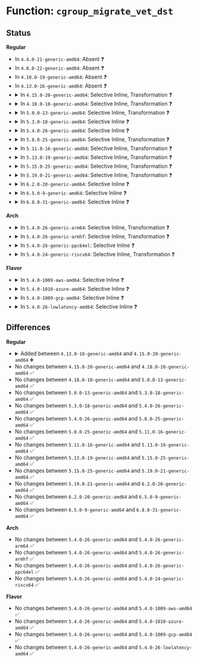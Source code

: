 # Function: <code>cgroup_migrate_vet_dst</code>

## Status
<b>Regular</b>
<ul>
<li>
In <code>4.4.0-21-generic-amd64</code>: Absent ❓
</li>
<li>
In <code>4.8.0-22-generic-amd64</code>: Absent ❓
</li>
<li>
In <code>4.10.0-19-generic-amd64</code>: Absent ❓
</li>
<li>
In <code>4.13.0-16-generic-amd64</code>: Absent ❓
</li>
<li>
<details>
<summary>In <code>4.15.0-20-generic-amd64</code>: Selective Inline, Transformation ❓</summary>

```c
int cgroup_migrate_vet_dst(struct cgroup * dst_cgrp)
```

```json
{
  "name": "cgroup_migrate_vet_dst",
  "collision_type": "Unique Global",
  "inline_type": "Selective",
  "funcs": [
    {
      "addr": 18446744071580096226,
      "name": "cgroup_migrate_vet_dst",
      "external": true,
      "loc": "kernel/cgroup/cgroup.c:2369",
      "file": "kernel/cgroup/cgroup.c",
      "inline": "not declared, inlined",
      "caller_inline": [
        "kernel/cgroup/cgroup.c:cgroup_attach_task"
      ],
      "caller_func": [
        "kernel/cgroup/cgroup.c:cgroup_attach_task",
        "kernel/cgroup/cgroup-v1.c:cgroup_transfer_tasks"
      ]
    }
  ],
  "symbols": [
    {
      "addr": 18446744071580082736,
      "name": "cgroup_migrate_vet_dst.part.27",
      "section": ".text",
      "bind": "STB_LOCAL",
      "size": 123
    },
    {
      "addr": 18446744071580093040,
      "name": "cgroup_migrate_vet_dst",
      "section": ".text",
      "bind": "STB_GLOBAL",
      "size": 32
    }
  ]
}
```
</details>
</li>
<li>
<details>
<summary>In <code>4.18.0-10-generic-amd64</code>: Selective Inline, Transformation ❓</summary>

```c
int cgroup_migrate_vet_dst(struct cgroup * dst_cgrp)
```

```json
{
  "name": "cgroup_migrate_vet_dst",
  "collision_type": "Unique Global",
  "inline_type": "Selective",
  "funcs": [
    {
      "addr": 18446744071580155509,
      "name": "cgroup_migrate_vet_dst",
      "external": true,
      "loc": "kernel/cgroup/cgroup.c:2387",
      "file": "kernel/cgroup/cgroup.c",
      "inline": "not declared, inlined",
      "caller_inline": [
        "kernel/cgroup/cgroup.c:cgroup_attach_task"
      ],
      "caller_func": [
        "kernel/cgroup/cgroup.c:cgroup_attach_task",
        "kernel/cgroup/cgroup-v1.c:cgroup_transfer_tasks"
      ]
    }
  ],
  "symbols": [
    {
      "addr": 18446744071580147376,
      "name": "cgroup_migrate_vet_dst.part.30",
      "section": ".text",
      "bind": "STB_LOCAL",
      "size": 133
    },
    {
      "addr": 18446744071580152128,
      "name": "cgroup_migrate_vet_dst",
      "section": ".text",
      "bind": "STB_GLOBAL",
      "size": 32
    }
  ]
}
```
</details>
</li>
<li>
<details>
<summary>In <code>5.0.0-13-generic-amd64</code>: Selective Inline, Transformation ❓</summary>

```c
int cgroup_migrate_vet_dst(struct cgroup * dst_cgrp)
```

```json
{
  "name": "cgroup_migrate_vet_dst",
  "collision_type": "Unique Global",
  "inline_type": "Selective",
  "funcs": [
    {
      "addr": 18446744071580203157,
      "name": "cgroup_migrate_vet_dst",
      "external": true,
      "loc": "kernel/cgroup/cgroup.c:2428",
      "file": "kernel/cgroup/cgroup.c",
      "inline": "not declared, inlined",
      "caller_inline": [
        "kernel/cgroup/cgroup.c:cgroup_attach_task"
      ],
      "caller_func": [
        "kernel/cgroup/cgroup.c:cgroup_attach_task",
        "kernel/cgroup/cgroup-v1.c:cgroup_transfer_tasks"
      ]
    }
  ],
  "symbols": [
    {
      "addr": 18446744071580194976,
      "name": "cgroup_migrate_vet_dst.part.31",
      "section": ".text",
      "bind": "STB_LOCAL",
      "size": 133
    },
    {
      "addr": 18446744071580199776,
      "name": "cgroup_migrate_vet_dst",
      "section": ".text",
      "bind": "STB_GLOBAL",
      "size": 32
    }
  ]
}
```
</details>
</li>
<li>
<details>
<summary>In <code>5.3.0-18-generic-amd64</code>: Selective Inline ❓</summary>

```c
int cgroup_migrate_vet_dst(struct cgroup * dst_cgrp)
```

```json
{
  "name": "cgroup_migrate_vet_dst",
  "collision_type": "Unique Global",
  "inline_type": "Selective",
  "funcs": [
    {
      "addr": 18446744071580246752,
      "name": "cgroup_migrate_vet_dst",
      "external": true,
      "loc": "kernel/cgroup/cgroup.c:2571",
      "file": "kernel/cgroup/cgroup.c",
      "inline": "not declared, inlined",
      "caller_inline": [],
      "caller_func": [
        "kernel/cgroup/cgroup.c:cgroup_attach_task",
        "kernel/cgroup/cgroup-v1.c:cgroup_transfer_tasks"
      ]
    }
  ],
  "symbols": [
    {
      "addr": 18446744071580246752,
      "name": "cgroup_migrate_vet_dst",
      "section": ".text",
      "bind": "STB_GLOBAL",
      "size": 115
    }
  ]
}
```
</details>
</li>
<li>
<details>
<summary>In <code>5.4.0-26-generic-amd64</code>: Selective Inline ❓</summary>

```c
int cgroup_migrate_vet_dst(struct cgroup * dst_cgrp)
```

```json
{
  "name": "cgroup_migrate_vet_dst",
  "collision_type": "Unique Global",
  "inline_type": "Selective",
  "funcs": [
    {
      "addr": 18446744071580294976,
      "name": "cgroup_migrate_vet_dst",
      "external": true,
      "loc": "kernel/cgroup/cgroup.c:2572",
      "file": "kernel/cgroup/cgroup.c",
      "inline": "not declared, inlined",
      "caller_inline": [],
      "caller_func": [
        "kernel/cgroup/cgroup.c:cgroup_attach_task",
        "kernel/cgroup/cgroup-v1.c:cgroup_transfer_tasks"
      ]
    }
  ],
  "symbols": [
    {
      "addr": 18446744071580294976,
      "name": "cgroup_migrate_vet_dst",
      "section": ".text",
      "bind": "STB_GLOBAL",
      "size": 115
    }
  ]
}
```
</details>
</li>
<li>
<details>
<summary>In <code>5.8.0-25-generic-amd64</code>: Selective Inline, Transformation ❓</summary>

```c
int cgroup_migrate_vet_dst(struct cgroup * dst_cgrp)
```

```json
{
  "name": "cgroup_migrate_vet_dst",
  "collision_type": "Unique Global",
  "inline_type": "Selective",
  "funcs": [
    {
      "addr": 18446744071580385324,
      "name": "cgroup_migrate_vet_dst",
      "external": true,
      "loc": "kernel/cgroup/cgroup.c:2498",
      "file": "kernel/cgroup/cgroup.c",
      "inline": "not declared, inlined",
      "caller_inline": [
        "kernel/cgroup/cgroup.c:cgroup_css_set_fork",
        "kernel/cgroup/cgroup.c:cgroup_threads_write",
        "kernel/cgroup/cgroup.c:cgroup_procs_write"
      ],
      "caller_func": [
        "kernel/cgroup/cgroup.c:cgroup_css_set_fork",
        "kernel/cgroup/cgroup.c:cgroup_threads_write",
        "kernel/cgroup/cgroup.c:cgroup_procs_write",
        "kernel/cgroup/cgroup-v1.c:cgroup_transfer_tasks"
      ]
    }
  ],
  "symbols": [
    {
      "addr": 18446744071580350672,
      "name": "cgroup_migrate_vet_dst.part.0",
      "section": ".text",
      "bind": "STB_LOCAL",
      "size": 144
    },
    {
      "addr": 18446744071580365696,
      "name": "cgroup_migrate_vet_dst",
      "section": ".text",
      "bind": "STB_GLOBAL",
      "size": 151
    }
  ]
}
```
</details>
</li>
<li>
<details>
<summary>In <code>5.11.0-16-generic-amd64</code>: Selective Inline, Transformation ❓</summary>

```c
int cgroup_migrate_vet_dst(struct cgroup * dst_cgrp)
```

```json
{
  "name": "cgroup_migrate_vet_dst",
  "collision_type": "Unique Global",
  "inline_type": "Selective",
  "funcs": [
    {
      "addr": 18446744071580372299,
      "name": "cgroup_migrate_vet_dst",
      "external": true,
      "loc": "kernel/cgroup/cgroup.c:2494",
      "file": "kernel/cgroup/cgroup.c",
      "inline": "not declared, inlined",
      "caller_inline": [
        "kernel/cgroup/cgroup.c:cgroup_css_set_fork",
        "kernel/cgroup/cgroup.c:cgroup_threads_write",
        "kernel/cgroup/cgroup.c:cgroup_procs_write"
      ],
      "caller_func": [
        "kernel/cgroup/cgroup.c:cgroup_css_set_fork",
        "kernel/cgroup/cgroup.c:cgroup_threads_write",
        "kernel/cgroup/cgroup.c:cgroup_procs_write",
        "kernel/cgroup/cgroup-v1.c:cgroup_transfer_tasks"
      ]
    }
  ],
  "symbols": [
    {
      "addr": 18446744071580337024,
      "name": "cgroup_migrate_vet_dst.part.0",
      "section": ".text",
      "bind": "STB_LOCAL",
      "size": 144
    },
    {
      "addr": 18446744071580352640,
      "name": "cgroup_migrate_vet_dst",
      "section": ".text",
      "bind": "STB_GLOBAL",
      "size": 151
    }
  ]
}
```
</details>
</li>
<li>
<details>
<summary>In <code>5.13.0-19-generic-amd64</code>: Selective Inline, Transformation ❓</summary>

```c
int cgroup_migrate_vet_dst(struct cgroup * dst_cgrp)
```

```json
{
  "name": "cgroup_migrate_vet_dst",
  "collision_type": "Unique Global",
  "inline_type": "Selective",
  "funcs": [
    {
      "addr": 18446744071580339792,
      "name": "cgroup_migrate_vet_dst",
      "external": true,
      "loc": "kernel/cgroup/cgroup.c:2507",
      "file": "kernel/cgroup/cgroup.c",
      "inline": "not declared, inlined",
      "caller_inline": [],
      "caller_func": [
        "kernel/cgroup/cgroup-v1.c:cgroup_transfer_tasks"
      ]
    }
  ],
  "symbols": [
    {
      "addr": 18446744071580339792,
      "name": "cgroup_migrate_vet_dst.part.0",
      "section": ".text",
      "bind": "STB_LOCAL",
      "size": 142
    },
    {
      "addr": 18446744071580355760,
      "name": "cgroup_migrate_vet_dst",
      "section": ".text",
      "bind": "STB_GLOBAL",
      "size": 149
    }
  ]
}
```
</details>
</li>
<li>
<details>
<summary>In <code>5.15.0-25-generic-amd64</code>: Selective Inline, Transformation ❓</summary>

```c
int cgroup_migrate_vet_dst(struct cgroup * dst_cgrp)
```

```json
{
  "name": "cgroup_migrate_vet_dst",
  "collision_type": "Unique Global",
  "inline_type": "Selective",
  "funcs": [
    {
      "addr": 18446744071580494656,
      "name": "cgroup_migrate_vet_dst",
      "external": true,
      "loc": "kernel/cgroup/cgroup.c:2562",
      "file": "kernel/cgroup/cgroup.c",
      "inline": "not declared, inlined",
      "caller_inline": [],
      "caller_func": [
        "kernel/cgroup/cgroup-v1.c:cgroup_transfer_tasks"
      ]
    }
  ],
  "symbols": [
    {
      "addr": 18446744071580494656,
      "name": "cgroup_migrate_vet_dst.part.0",
      "section": ".text",
      "bind": "STB_LOCAL",
      "size": 142
    },
    {
      "addr": 18446744071580513152,
      "name": "cgroup_migrate_vet_dst",
      "section": ".text",
      "bind": "STB_GLOBAL",
      "size": 149
    }
  ]
}
```
</details>
</li>
<li>
<details>
<summary>In <code>5.19.0-21-generic-amd64</code>: Selective Inline, Transformation ❓</summary>

```c
int cgroup_migrate_vet_dst(struct cgroup * dst_cgrp)
```

```json
{
  "name": "cgroup_migrate_vet_dst",
  "collision_type": "Unique Global",
  "inline_type": "Selective",
  "funcs": [
    {
      "addr": 18446744071580693456,
      "name": "cgroup_migrate_vet_dst",
      "external": true,
      "loc": "kernel/cgroup/cgroup.c:2566",
      "file": "kernel/cgroup/cgroup.c",
      "inline": "not declared, inlined",
      "caller_inline": [],
      "caller_func": [
        "kernel/cgroup/cgroup-v1.c:cgroup_transfer_tasks"
      ]
    }
  ],
  "symbols": [
    {
      "addr": 18446744071580693456,
      "name": "cgroup_migrate_vet_dst.part.0",
      "section": ".text",
      "bind": "STB_LOCAL",
      "size": 124
    },
    {
      "addr": 18446744071580709840,
      "name": "cgroup_migrate_vet_dst",
      "section": ".text",
      "bind": "STB_GLOBAL",
      "size": 44
    }
  ]
}
```
</details>
</li>
<li>
<details>
<summary>In <code>6.2.0-20-generic-amd64</code>: Selective Inline ❓</summary>

```c
int cgroup_migrate_vet_dst(struct cgroup * dst_cgrp)
```

```json
{
  "name": "cgroup_migrate_vet_dst",
  "collision_type": "Unique Global",
  "inline_type": "Selective",
  "funcs": [
    {
      "addr": 18446744071580964279,
      "name": "cgroup_migrate_vet_dst",
      "external": true,
      "loc": "kernel/cgroup/cgroup.c:2668",
      "file": "kernel/cgroup/cgroup.c",
      "inline": "not declared, inlined",
      "caller_inline": [],
      "caller_func": [
        "kernel/cgroup/cgroup-v1.c:cgroup_transfer_tasks"
      ]
    }
  ],
  "symbols": [
    {
      "addr": 18446744071580983888,
      "name": "cgroup_migrate_vet_dst",
      "section": ".text",
      "bind": "STB_GLOBAL",
      "size": 150
    }
  ]
}
```
</details>
</li>
<li>
<details>
<summary>In <code>6.5.0-9-generic-amd64</code>: Selective Inline ❓</summary>

```c
int cgroup_migrate_vet_dst(struct cgroup * dst_cgrp)
```

```json
{
  "name": "cgroup_migrate_vet_dst",
  "collision_type": "Unique Global",
  "inline_type": "Selective",
  "funcs": [
    {
      "addr": 18446744071581052359,
      "name": "cgroup_migrate_vet_dst",
      "external": true,
      "loc": "kernel/cgroup/cgroup.c:2637",
      "file": "kernel/cgroup/cgroup.c",
      "inline": "not declared, inlined",
      "caller_inline": [],
      "caller_func": [
        "kernel/cgroup/cgroup-v1.c:cgroup_transfer_tasks"
      ]
    }
  ],
  "symbols": [
    {
      "addr": 18446744071581071408,
      "name": "cgroup_migrate_vet_dst",
      "section": ".text",
      "bind": "STB_GLOBAL",
      "size": 153
    }
  ]
}
```
</details>
</li>
<li>
<details>
<summary>In <code>6.8.0-31-generic-amd64</code>: Selective Inline ❓</summary>

```c
int cgroup_migrate_vet_dst(struct cgroup * dst_cgrp)
```

```json
{
  "name": "cgroup_migrate_vet_dst",
  "collision_type": "Unique Global",
  "inline_type": "Selective",
  "funcs": [
    {
      "addr": 18446744071581150007,
      "name": "cgroup_migrate_vet_dst",
      "external": true,
      "loc": "kernel/cgroup/cgroup.c:2646",
      "file": "kernel/cgroup/cgroup.c",
      "inline": "not declared, inlined",
      "caller_inline": [],
      "caller_func": [
        "kernel/cgroup/cgroup-v1.c:cgroup_transfer_tasks"
      ]
    }
  ],
  "symbols": [
    {
      "addr": 18446744071581169024,
      "name": "cgroup_migrate_vet_dst",
      "section": ".text",
      "bind": "STB_GLOBAL",
      "size": 153
    }
  ]
}
```
</details>
</li>
</ul>
<b>Arch</b>
<ul>
<li>
<details>
<summary>In <code>5.4.0-26-generic-arm64</code>: Selective Inline, Transformation ❓</summary>

```c
int cgroup_migrate_vet_dst(struct cgroup * dst_cgrp)
```

```json
{
  "name": "cgroup_migrate_vet_dst",
  "collision_type": "Unique Global",
  "inline_type": "Selective",
  "funcs": [
    {
      "addr": 18446603336491549624,
      "name": "cgroup_migrate_vet_dst",
      "external": true,
      "loc": "kernel/cgroup/cgroup.c:2572",
      "file": "kernel/cgroup/cgroup.c",
      "inline": "not declared, inlined",
      "caller_inline": [
        "kernel/cgroup/cgroup.c:cgroup_attach_task"
      ],
      "caller_func": [
        "kernel/cgroup/cgroup.c:cgroup_attach_task",
        "kernel/cgroup/cgroup-v1.c:cgroup_transfer_tasks"
      ]
    }
  ],
  "symbols": [
    {
      "addr": 18446603336491539520,
      "name": "cgroup_migrate_vet_dst.part.0",
      "section": ".text",
      "bind": "STB_LOCAL",
      "size": 152
    },
    {
      "addr": 18446603336491545408,
      "name": "cgroup_migrate_vet_dst",
      "section": ".text",
      "bind": "STB_GLOBAL",
      "size": 80
    }
  ]
}
```
</details>
</li>
<li>
<details>
<summary>In <code>5.4.0-26-generic-armhf</code>: Selective Inline, Transformation ❓</summary>

```c
int cgroup_migrate_vet_dst(struct cgroup * dst_cgrp)
```

```json
{
  "name": "cgroup_migrate_vet_dst",
  "collision_type": "Unique Global",
  "inline_type": "Selective",
  "funcs": [
    {
      "addr": 3225514004,
      "name": "cgroup_migrate_vet_dst",
      "external": true,
      "loc": "kernel/cgroup/cgroup.c:2572",
      "file": "kernel/cgroup/cgroup.c",
      "inline": "not declared, inlined",
      "caller_inline": [
        "kernel/cgroup/cgroup.c:cgroup_attach_task"
      ],
      "caller_func": [
        "kernel/cgroup/cgroup.c:cgroup_attach_task",
        "kernel/cgroup/cgroup-v1.c:cgroup_transfer_tasks"
      ]
    }
  ],
  "symbols": [
    {
      "addr": 3225504728,
      "name": "cgroup_migrate_vet_dst.part.0",
      "section": ".text",
      "bind": "STB_LOCAL",
      "size": 132
    },
    {
      "addr": 3225510124,
      "name": "cgroup_migrate_vet_dst",
      "section": ".text",
      "bind": "STB_GLOBAL",
      "size": 56
    }
  ]
}
```
</details>
</li>
<li>
<details>
<summary>In <code>5.4.0-26-generic-ppc64el</code>: Selective Inline ❓</summary>

```c
int cgroup_migrate_vet_dst(struct cgroup * dst_cgrp)
```

```json
{
  "name": "cgroup_migrate_vet_dst",
  "collision_type": "Unique Global",
  "inline_type": "Selective",
  "funcs": [
    {
      "addr": 13835058055284516048,
      "name": "cgroup_migrate_vet_dst",
      "external": true,
      "loc": "kernel/cgroup/cgroup.c:2572",
      "file": "kernel/cgroup/cgroup.c",
      "inline": "not declared, inlined",
      "caller_inline": [],
      "caller_func": [
        "kernel/cgroup/cgroup.c:cgroup_attach_task",
        "kernel/cgroup/cgroup-v1.c:cgroup_transfer_tasks"
      ]
    }
  ],
  "symbols": [
    {
      "addr": 13835058055284516048,
      "name": "cgroup_migrate_vet_dst",
      "section": ".text",
      "bind": "STB_GLOBAL",
      "size": 232
    }
  ]
}
```
</details>
</li>
<li>
<details>
<summary>In <code>5.4.0-24-generic-riscv64</code>: Selective Inline, Transformation ❓</summary>

```c
int cgroup_migrate_vet_dst(struct cgroup * dst_cgrp)
```

```json
{
  "name": "cgroup_migrate_vet_dst",
  "collision_type": "Unique Global",
  "inline_type": "Selective",
  "funcs": [
    {
      "addr": 18446743936271964400,
      "name": "cgroup_migrate_vet_dst",
      "external": true,
      "loc": "kernel/cgroup/cgroup.c:2572",
      "file": "kernel/cgroup/cgroup.c",
      "inline": "not declared, inlined",
      "caller_inline": [
        "kernel/cgroup/cgroup.c:cgroup_attach_task"
      ],
      "caller_func": [
        "kernel/cgroup/cgroup.c:cgroup_attach_task",
        "kernel/cgroup/cgroup-v1.c:cgroup_transfer_tasks"
      ]
    }
  ],
  "symbols": [
    {
      "addr": 18446743936271955686,
      "name": "cgroup_migrate_vet_dst.part.0",
      "section": ".text",
      "bind": "STB_LOCAL",
      "size": 102
    },
    {
      "addr": 18446743936271960964,
      "name": "cgroup_migrate_vet_dst",
      "section": ".text",
      "bind": "STB_GLOBAL",
      "size": 60
    }
  ]
}
```
</details>
</li>
</ul>
<b>Flavor</b>
<ul>
<li>
<details>
<summary>In <code>5.4.0-1009-aws-amd64</code>: Selective Inline ❓</summary>

```c
int cgroup_migrate_vet_dst(struct cgroup * dst_cgrp)
```

```json
{
  "name": "cgroup_migrate_vet_dst",
  "collision_type": "Unique Global",
  "inline_type": "Selective",
  "funcs": [
    {
      "addr": 18446744071580263776,
      "name": "cgroup_migrate_vet_dst",
      "external": true,
      "loc": "kernel/cgroup/cgroup.c:2572",
      "file": "kernel/cgroup/cgroup.c",
      "inline": "not declared, inlined",
      "caller_inline": [],
      "caller_func": [
        "kernel/cgroup/cgroup.c:cgroup_attach_task",
        "kernel/cgroup/cgroup-v1.c:cgroup_transfer_tasks"
      ]
    }
  ],
  "symbols": [
    {
      "addr": 18446744071580263776,
      "name": "cgroup_migrate_vet_dst",
      "section": ".text",
      "bind": "STB_GLOBAL",
      "size": 115
    }
  ]
}
```
</details>
</li>
<li>
<details>
<summary>In <code>5.4.0-1010-azure-amd64</code>: Selective Inline ❓</summary>

```c
int cgroup_migrate_vet_dst(struct cgroup * dst_cgrp)
```

```json
{
  "name": "cgroup_migrate_vet_dst",
  "collision_type": "Unique Global",
  "inline_type": "Selective",
  "funcs": [
    {
      "addr": 18446744071580211280,
      "name": "cgroup_migrate_vet_dst",
      "external": true,
      "loc": "kernel/cgroup/cgroup.c:2572",
      "file": "kernel/cgroup/cgroup.c",
      "inline": "not declared, inlined",
      "caller_inline": [],
      "caller_func": [
        "kernel/cgroup/cgroup.c:cgroup_attach_task",
        "kernel/cgroup/cgroup-v1.c:cgroup_transfer_tasks"
      ]
    }
  ],
  "symbols": [
    {
      "addr": 18446744071580211280,
      "name": "cgroup_migrate_vet_dst",
      "section": ".text",
      "bind": "STB_GLOBAL",
      "size": 115
    }
  ]
}
```
</details>
</li>
<li>
<details>
<summary>In <code>5.4.0-1009-gcp-amd64</code>: Selective Inline ❓</summary>

```c
int cgroup_migrate_vet_dst(struct cgroup * dst_cgrp)
```

```json
{
  "name": "cgroup_migrate_vet_dst",
  "collision_type": "Unique Global",
  "inline_type": "Selective",
  "funcs": [
    {
      "addr": 18446744071580255024,
      "name": "cgroup_migrate_vet_dst",
      "external": true,
      "loc": "kernel/cgroup/cgroup.c:2572",
      "file": "kernel/cgroup/cgroup.c",
      "inline": "not declared, inlined",
      "caller_inline": [],
      "caller_func": [
        "kernel/cgroup/cgroup.c:cgroup_attach_task",
        "kernel/cgroup/cgroup-v1.c:cgroup_transfer_tasks"
      ]
    }
  ],
  "symbols": [
    {
      "addr": 18446744071580255024,
      "name": "cgroup_migrate_vet_dst",
      "section": ".text",
      "bind": "STB_GLOBAL",
      "size": 115
    }
  ]
}
```
</details>
</li>
<li>
<details>
<summary>In <code>5.4.0-26-lowlatency-amd64</code>: Selective Inline ❓</summary>

```c
int cgroup_migrate_vet_dst(struct cgroup * dst_cgrp)
```

```json
{
  "name": "cgroup_migrate_vet_dst",
  "collision_type": "Unique Global",
  "inline_type": "Selective",
  "funcs": [
    {
      "addr": 18446744071580308352,
      "name": "cgroup_migrate_vet_dst",
      "external": true,
      "loc": "kernel/cgroup/cgroup.c:2572",
      "file": "kernel/cgroup/cgroup.c",
      "inline": "not declared, inlined",
      "caller_inline": [],
      "caller_func": [
        "kernel/cgroup/cgroup.c:cgroup_attach_task",
        "kernel/cgroup/cgroup-v1.c:cgroup_transfer_tasks"
      ]
    }
  ],
  "symbols": [
    {
      "addr": 18446744071580308352,
      "name": "cgroup_migrate_vet_dst",
      "section": ".text",
      "bind": "STB_GLOBAL",
      "size": 115
    }
  ]
}
```
</details>
</li>
</ul>

## Differences
<b>Regular</b>
<ul>
<li>
<details>
<summary>Added between <code>4.13.0-16-generic-amd64</code> and <code>4.15.0-20-generic-amd64</code> ➕</summary>

```c
int cgroup_migrate_vet_dst(struct cgroup * dst_cgrp)
```
</details>
</li>
<li>
No changes between <code>4.15.0-20-generic-amd64</code> and <code>4.18.0-10-generic-amd64</code> ✅
</li>
<li>
No changes between <code>4.18.0-10-generic-amd64</code> and <code>5.0.0-13-generic-amd64</code> ✅
</li>
<li>
No changes between <code>5.0.0-13-generic-amd64</code> and <code>5.3.0-18-generic-amd64</code> ✅
</li>
<li>
No changes between <code>5.3.0-18-generic-amd64</code> and <code>5.4.0-26-generic-amd64</code> ✅
</li>
<li>
No changes between <code>5.4.0-26-generic-amd64</code> and <code>5.8.0-25-generic-amd64</code> ✅
</li>
<li>
No changes between <code>5.8.0-25-generic-amd64</code> and <code>5.11.0-16-generic-amd64</code> ✅
</li>
<li>
No changes between <code>5.11.0-16-generic-amd64</code> and <code>5.13.0-19-generic-amd64</code> ✅
</li>
<li>
No changes between <code>5.13.0-19-generic-amd64</code> and <code>5.15.0-25-generic-amd64</code> ✅
</li>
<li>
No changes between <code>5.15.0-25-generic-amd64</code> and <code>5.19.0-21-generic-amd64</code> ✅
</li>
<li>
No changes between <code>5.19.0-21-generic-amd64</code> and <code>6.2.0-20-generic-amd64</code> ✅
</li>
<li>
No changes between <code>6.2.0-20-generic-amd64</code> and <code>6.5.0-9-generic-amd64</code> ✅
</li>
<li>
No changes between <code>6.5.0-9-generic-amd64</code> and <code>6.8.0-31-generic-amd64</code> ✅
</li>
</ul>
<b>Arch</b>
<ul>
<li>
No changes between <code>5.4.0-26-generic-amd64</code> and <code>5.4.0-26-generic-arm64</code> ✅
</li>
<li>
No changes between <code>5.4.0-26-generic-amd64</code> and <code>5.4.0-26-generic-armhf</code> ✅
</li>
<li>
No changes between <code>5.4.0-26-generic-amd64</code> and <code>5.4.0-26-generic-ppc64el</code> ✅
</li>
<li>
No changes between <code>5.4.0-26-generic-amd64</code> and <code>5.4.0-24-generic-riscv64</code> ✅
</li>
</ul>
<b>Flavor</b>
<ul>
<li>
No changes between <code>5.4.0-26-generic-amd64</code> and <code>5.4.0-1009-aws-amd64</code> ✅
</li>
<li>
No changes between <code>5.4.0-26-generic-amd64</code> and <code>5.4.0-1010-azure-amd64</code> ✅
</li>
<li>
No changes between <code>5.4.0-26-generic-amd64</code> and <code>5.4.0-1009-gcp-amd64</code> ✅
</li>
<li>
No changes between <code>5.4.0-26-generic-amd64</code> and <code>5.4.0-26-lowlatency-amd64</code> ✅
</li>
</ul>
